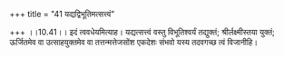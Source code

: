 +++
title = "41 यद्यद्विभूतिमत्सत्त्वं"

+++
।।10.41।। इदं त्ववधेयमित्याह। यद्यत्सत्त्वं वस्तु विभूतिश्वर्यं
तद्युक्तं; श्रीर्लक्ष्मीस्तया युक्तं; ऊर्जितमेव वा उत्साहयुक्तमेव वा
तत्तन्मत्तेजसोंश एकदेशः संभवो यस्य तदवगच्छ त्वं विजानीहि।
